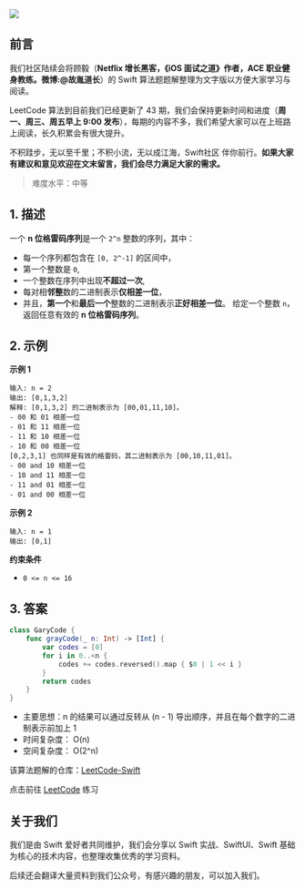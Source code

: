 ![](https://upload-images.jianshu.io/upload_images/2829694-8d80389416deefc4.png?imageMogr2/auto-orient/strip%7CimageView2/2/w/1240)

## 前言

我们社区陆续会将顾毅（**Netflix 增长黑客，《iOS 面试之道》作者，ACE 职业健身教练。微博:@故胤道长**）的 Swift 算法题题解整理为文字版以方便大家学习与阅读。

LeetCode 算法到目前我们已经更新了 43 期，我们会保持更新时间和进度（**周一、周三、周五早上 9:00 发布**），每期的内容不多，我们希望大家可以在上班路上阅读，长久积累会有很大提升。

不积跬步，无以至千里；不积小流，无以成江海，Swift社区 伴你前行。**如果大家有建议和意见欢迎在文末留言，我们会尽力满足大家的需求。**

> 难度水平：中等

## 1. 描述
一个 **n 位格雷码序列**是一个 ```2^n``` 整数的序列，其中：
 - 每一个序列都包含在 ```[0, 2^-1]``` 的区间中，
 - 第一个整数是 `0`,
 - 一个整数在序列中出现**不超过一次**,
 - 每对相**邻整**数的二进制表示**仅相差一位**，
 - 并且，**第一个**和**最后一个**整数的二进制表示**正好相差一位**。
给定一个整数 `n`， 返回任意有效的 **n 位格雷码序列**。

## 2. 示例

**示例 1**

```
输入: n = 2
输出: [0,1,3,2]
解释: [0,1,3,2] 的二进制表示为 [00,01,11,10]。
- 00 和 01 相差一位
- 01 和 11 相差一位
- 11 和 10 相差一位
- 10 和 00 相差一位
[0,2,3,1] 也同样是有效的格雷码，其二进制表示为 [00,10,11,01]。
- 00 and 10 相差一位
- 10 and 11 相差一位
- 11 and 01 相差一位
- 01 and 00 相差一位
```

**示例 2**

```
输入: n = 1
输出: [0,1]
```


**约束条件**
- `0 <= n <= 16`


## 3. 答案

```swift
class GaryCode {
    func grayCode(_ n: Int) -> [Int] {
        var codes = [0]
        for i in 0..<n {
            codes += codes.reversed().map { $0 | 1 << i }
        }
        return codes
    }
}

```

* 主要思想：n 的结果可以通过反转从 (n - 1) 导出顺序，并且在每个数字的二进制表示前加上 1
* 时间复杂度： O(n)
* 空间复杂度： O(2^n)

该算法题解的仓库：[LeetCode-Swift](https://github.com/soapyigu/LeetCode-Swift "LeetCode-Swift")

点击前往 [LeetCode](https://leetcode.com/problems/gray-code/ "LeetCode") 练习

## 关于我们

我们是由 Swift 爱好者共同维护，我们会分享以 Swift 实战、SwiftUI、Swift 基础为核心的技术内容，也整理收集优秀的学习资料。

后续还会翻译大量资料到我们公众号，有感兴趣的朋友，可以加入我们。
